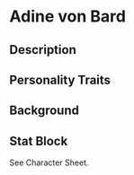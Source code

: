 # Adine von Bard
## Description
 
## Personality Traits

## Background

## Stat Block
See Character Sheet.